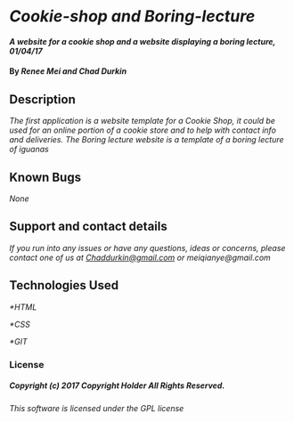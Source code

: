 # _Cookie-shop and Boring-lecture_

#### _A website for a cookie shop and a website displaying a boring lecture, 01/04/17_

#### By _**Renee Mei and Chad Durkin**_

## Description

_The first application is a website template for a Cookie Shop, it could be used for an online portion of a cookie store and to help with contact info and deliveries. The Boring lecture website is a template of a boring lecture of iguanas_

## Known Bugs

_None_

## Support and contact details

_If you run into any issues or have any questions, ideas or concerns, please contact one of us at Chaddurkin@gmail.com or meiqianye@gmail.com_

## Technologies Used

_*HTML_

_*CSS_

_*GIT_

### License

##### Copyright (c) 2017 Copyright Holder All Rights Reserved.

_This software is licensed under the GPL license_

